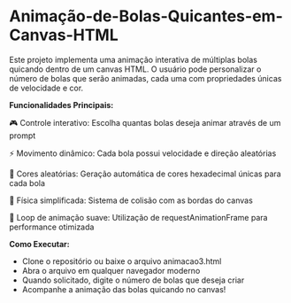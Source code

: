# Animação-de-Bolas-Quicantes-em-Canvas-HTML
Este projeto implementa uma animação interativa de múltiplas bolas quicando dentro de um canvas HTML. O usuário pode personalizar o número de bolas que serão animadas, cada uma com propriedades únicas de velocidade e cor.

**Funcionalidades Principais:**

🎮 Controle interativo: Escolha quantas bolas deseja animar através de um prompt

⚡ Movimento dinâmico: Cada bola possui velocidade e direção aleatórias

🎨 Cores aleatórias: Geração automática de cores hexadecimal únicas para cada bola

🧪 Física simplificada: Sistema de colisão com as bordas do canvas

🔁 Loop de animação suave: Utilização de requestAnimationFrame para performance otimizada

**Como Executar:**

- Clone o repositório ou baixe o arquivo animacao3.html
- Abra o arquivo em qualquer navegador moderno
- Quando solicitado, digite o número de bolas que deseja criar
- Acompanhe a animação das bolas quicando no canvas!
